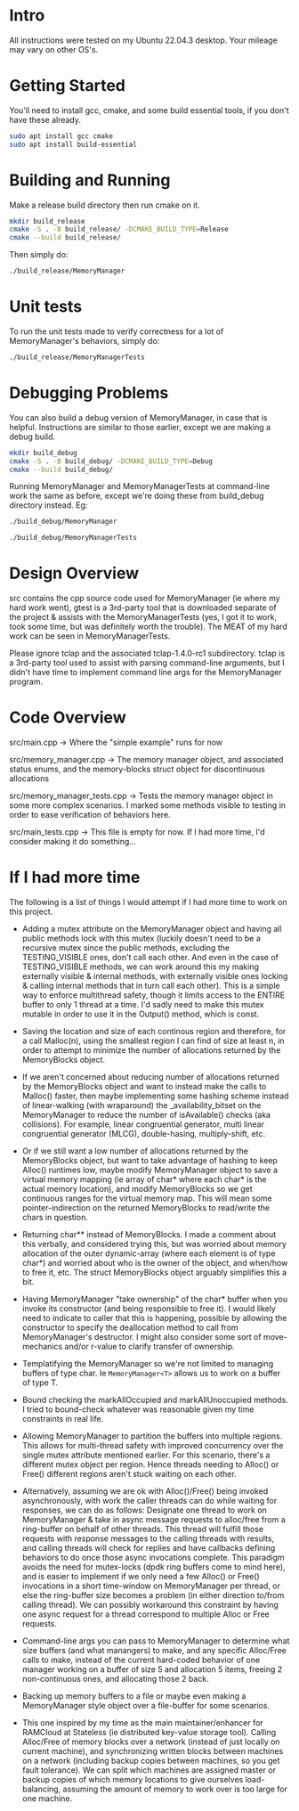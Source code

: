 # Intro
All instructions were tested on my Ubuntu 22.04.3 desktop. Your mileage may vary on other OS's.

# Getting Started
You'll need to install gcc, cmake, and some build essential tools, if you don't have these already.

```bash
sudo apt install gcc cmake
sudo apt install build-essential
```

# Building and Running

Make a release build directory then run cmake on it.

```bash
mkdir build_release
cmake -S . -B build_release/ -DCMAKE_BUILD_TYPE=Release
cmake --build build_release/
```

Then simply do:

```bash
./build_release/MemoryManager
```

# Unit tests

To run the unit tests made to verify correctness for a lot of MemoryManager's behaviors, simply do:

```bash
./build_release/MemoryManagerTests
```

# Debugging Problems

You can also build a debug version of MemoryManager, in case that is helpful. Instructions are similar to those earlier, except we are making a debug build.

```bash
mkdir build_debug
cmake -S . -B build_debug/ -DCMAKE_BUILD_TYPE=Debug
cmake --build build_debug/
```

Running MemoryManager and MemoryManagerTests at command-line work the same as before, except we're doing these from build_debug directory instead. Eg:

```bash
./build_debug/MemoryManager
```

```bash
./build_debug/MemoryManagerTests
```

# Design Overview

src contains the cpp source code used for MemoryManager (ie where my hard work went), gtest is a 3rd-party tool that is downloaded separate of the project & assists with the MemoryManagerTests (yes, I got it to work, took some time, but was definitely worth the trouble). The MEAT of my hard work can be seen in MemoryManagerTests.

Please ignore tclap and the associated tclap-1.4.0-rc1 subdirectory. tclap is a 3rd-party tool used to assist with parsing command-line arguments, but I didn't have time to implement command line args for the MemoryManager program.

# Code Overview

src/main.cpp   ->  Where the "simple example" runs for now

src/memory_manager.cpp   ->  The memory manager object, and associated status enums, and the memory-blocks struct object for discontinuous allocations

src/memory_manager_tests.cpp   ->  Tests the memory manager object in some more complex scenarios. I marked some methods visible to testing in order to ease verification of behaviors here.

src/main_tests.cpp  ->  This file is empty for now. If I had more time, I'd consider making it do something...

# If I had more time

The following is a list of things I would attempt if I had more time to work on this project.

- Adding a mutex attribute on the MemoryManager object and having all public methods lock with this mutex (luckily doesn't need to be a recursive mutex since the public methods, excluding the TESTING_VISIBLE ones, don't call each other. And even in the case of TESTING_VISIBLE methods, we can work around this my making externally visible & internal methods, with externally visible ones locking & calling internal methods that in turn call each other). This is a simple way to enforce multithread safety, though it limits access to the ENTIRE buffer to only 1 thread at a time. I'd sadly need to make this mutex mutable in order to use it in the Output() method, which is const.

- Saving the location and size of each continous region and therefore, for a call Malloc(n), using the smallest region I can find of size at least n, in order to attempt to minimize the number of allocations returned by the MemoryBlocks object.

- If we aren't concerned about reducing number of allocations returned by the MemoryBlocks object and want to instead make the calls to Malloc() faster, then maybe implementing some hashing scheme instead of linear-walking (with wraparound) the _availability_bitset on the MemoryManager to reduce the number of isAvailable() checks (aka collisions). For example, linear congruential generator, multi linear congruential generator (MLCG), double-hasing, multiply-shift, etc.

- Or if we still want a low number of allocations returned by the MemoryBlocks object, but want to take advantage of hashing to keep Alloc() runtimes low, maybe modify MemoryManager object to save a virtual memory mapping (ie array of char* where each char* is the actual memory location), and modify MemoryBlocks so we get continuous ranges for the virtual memory map. This will mean some pointer-indirection on the returned MemoryBlocks to read/write the chars in question.

- Returning char** instead of MemoryBlocks. I made a comment about this verbally, and considered trying this, but was worried about memory allocation of the outer dynamic-array (where each element is of type char*) and worried about who is the owner of the object, and when/how to free it, etc. The struct MemoryBlocks object arguably simplifies this a bit.

- Having MemoryManager "take ownership" of the char* buffer when you invoke its constructor (and being responsible to free it). I would likely need to indicate to caller that this is happening, possible by allowing the constructor to specify the deallocation method to call from MemoryManager's destructor. I might also consider some sort of move-mechanics and/or r-value to clarify transfer of ownership. 

- Templatifying the MemoryManager so we're not limited to managing buffers of type char. Ie `MemoryManager<T>` allows us to work on a buffer of type T.

- Bound checking the markAllOccupied and markAllUnoccupied methods. I tried to bound-check whatever was reasonable given my time constraints in real life.

- Allowing MemoryManager to partition the buffers into multiple regions. This allows for multi-thread safety with improved concurrency over the single mutex attribute mentioned earlier. For this scenario, there's a different mutex object per region. Hence threads needing to Alloc() or Free() different regions aren't stuck waiting on each other.

- Alternatively, assuming we are ok with Alloc()/Free() being invoked asynchronously, with work the caller threads can do while waiting for responses, we can do as follows: Designate one thread to work on MemoryManager & take in async message requests to alloc/free from a ring-buffer on behalf of other threads. This thread will fulfill those requests with response messages to the calling threads with results, and calling threads will check for replies and have callbacks defining behaviors to do once those async invocations complete. This paradigm avoids the need for mutex-locks (dpdk ring buffers come to mind here), and is easier to implement if we only need a few Alloc() or Free() invocations in a short time-window on MemoryManager per thread, or else the ring-buffer size becomes a problem (in either direction to/from calling thread). We can possibly workaround this constraint by having one async request for a thread correspond to multiple Alloc or Free requests.

- Command-line args you can pass to MemoryManager to determine what size buffers (and what manangers) to make, and any specific Alloc/Free calls to make, instead of the current hard-coded behavior of one manager working on a buffer of size 5 and allocation 5 items, freeing 2 non-continuous ones, and allocating those 2 back.

- Backing up memory buffers to a file or maybe even making a MemoryManager style object over a file-buffer for some scenarios.

- This one inspired by my time as the main maintainer/enhancer for RAMCloud at Stateless (ie distributed key-value storage tool). Calling Alloc/Free of memory blocks over a network (instead of just locally on current machine), and synchronizing written blocks between machines on a network (including backup copies between machines, so you get fault tolerance). We can split which machines are assigned master or backup copies of which memory locations to give ourselves load-balancing, assuming the amount of memory to work over is too large for one machine.
